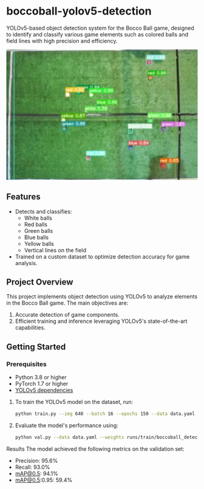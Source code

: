 # boccoball-yolov5-detection

YOLOv5-based object detection system for the Bocco Ball game, designed to identify and classify various game elements such as colored balls and field lines with high precision and efficiency.

<p align="center">
  <img src="figs/boccoball_yolov5.jpg" alt="boccoball yolov5" />
</p>


## Features

- Detects and classifies:
  - White balls
  - Red balls
  - Green balls
  - Blue balls
  - Yellow balls
  - Vertical lines on the field
- Trained on a custom dataset to optimize detection accuracy for game analysis.

## Project Overview

This project implements object detection using YOLOv5 to analyze elements in the Bocco Ball game. The main objectives are:
1. Accurate detection of game components.
2. Efficient training and inference leveraging YOLOv5's state-of-the-art capabilities.

## Getting Started

### Prerequisites

- Python 3.8 or higher
- PyTorch 1.7 or higher
- [YOLOv5 dependencies](https://github.com/ultralytics/yolov5#requirements)

1. To train the YOLOv5 model on the dataset, run:

   ```bash
   python train.py --img 640 --batch 16 --epochs 150 --data data.yaml --cfg yolov5s.yaml --weights '' --name boccoball_detector

2. Evaluate the model's performance using:

    ```bash
   python val.py --data data.yaml --weights runs/train/boccoball_detector/weights/best.pt --img 640

Results
The model achieved the following metrics on the validation set:

- Precision: 95.6%
- Recall: 93.0%
- mAP@0.5: 94.1%
- mAP@0.5:0.95: 59.4%